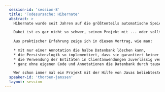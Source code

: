 ```yaml
---
  session-id: 'session-8'
  title: 'Todesursache: Hibernate'
  abstract: >
    Hibernate wurde seit Jahren auf die größtenteils automatische Speicherung von Daten und das Laden ganzer Objektgraphen optimiert. Man sollte also annehmen, dass man die meisten Persistenzprobleme alleine durch die Verwendung von Hibernate vermeidet.

    Dabei ist es gar nicht so schwer, seinem Projekt mit ... oder sollte ich besser sagen "dank Hibernate" ... den Todesstoß zu versetzen.
    
    Aus praktischer Erfahrung zeige ich in diesem Vortrag, wie man:
    
    * mit nur einer Annotation die halbe Datenbank löschen kann,
    * die Persistenzlogik so implementiert, dass sie garantiert keiner der Kollegen versteht,
    * die Verwendung der Entitäten in Clientanwendungen zuverlässig verhindert und
    * ganz ohne eigenen Code und Annotationen die Datenbank durch tausende Abfragen in die Knie zwingt.

    Wer schon immer mal ein Projekt mit der Hilfe von Javas beliebtestem OR-Mapper zum Scheitern bringen wollte, sollte sich diesen Vortrag nicht entgehen lassen!
  speaker-id: 'thorben-janssen'
  layout: session
---
```

